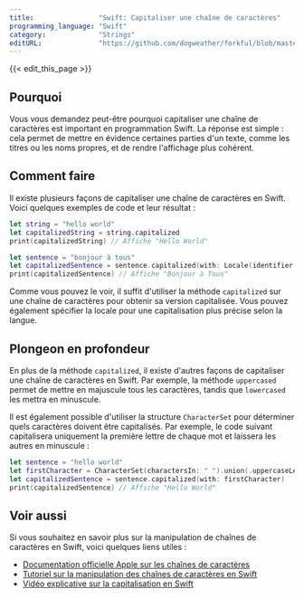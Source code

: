 ```yaml
---
title:                "Swift: Capitaliser une chaîne de caractères"
programming_language: "Swift"
category:             "Strings"
editURL:              "https://github.com/dogweather/forkful/blob/master/content/fr/swift/capitalizing-a-string.md"
---
```


{{< edit_this_page >}}

## Pourquoi

Vous vous demandez peut-être pourquoi capitaliser une chaîne de caractères est important en programmation Swift. La réponse est simple : cela permet de mettre en évidence certaines parties d'un texte, comme les titres ou les noms propres, et de rendre l'affichage plus cohérent.

## Comment faire

Il existe plusieurs façons de capitaliser une chaîne de caractères en Swift. Voici quelques exemples de code et leur résultat :

```Swift
let string = "hello world"
let capitalizedString = string.capitalized
print(capitalizedString) // Affiche "Hello World"

let sentence = "bonjour à tous"
let capitalizedSentence = sentence.capitalized(with: Locale(identifier: "fr")) // Prend en compte les spécificités de la langue française
print(capitalizedSentence) // Affiche "Bonjour à Tous"
```

Comme vous pouvez le voir, il suffit d'utiliser la méthode `capitalized` sur une chaîne de caractères pour obtenir sa version capitalisée. Vous pouvez également spécifier la locale pour une capitalisation plus précise selon la langue.

## Plongeon en profondeur

En plus de la méthode `capitalized`, il existe d'autres façons de capitaliser une chaîne de caractères en Swift. Par exemple, la méthode `uppercased` permet de mettre en majuscule tous les caractères, tandis que `lowercased` les mettra en minuscule.

Il est également possible d'utiliser la structure `CharacterSet` pour déterminer quels caractères doivent être capitalisés. Par exemple, le code suivant capitalisera uniquement la première lettre de chaque mot et laissera les autres en minuscule :

```Swift
let sentence = "hello world"
let firstCharacter = CharacterSet(charactersIn: " ").union(.uppercaseLetters)
let capitalizedSentence = sentence.capitalized(with: firstCharacter)
print(capitalizedSentence) // Affiche "Hello World"
```

## Voir aussi

Si vous souhaitez en savoir plus sur la manipulation de chaînes de caractères en Swift, voici quelques liens utiles :

- [Documentation officielle Apple sur les chaînes de caractères](https://developer.apple.com/documentation/foundation/string)
- [Tutoriel sur la manipulation des chaînes de caractères en Swift](https://www.hackingwithswift.com/read/0/0/strings-and-integers)
- [Vidéo explicative sur la capitalisation en Swift](https://www.youtube.com/watch?v=a6Cqg8T5ku8)